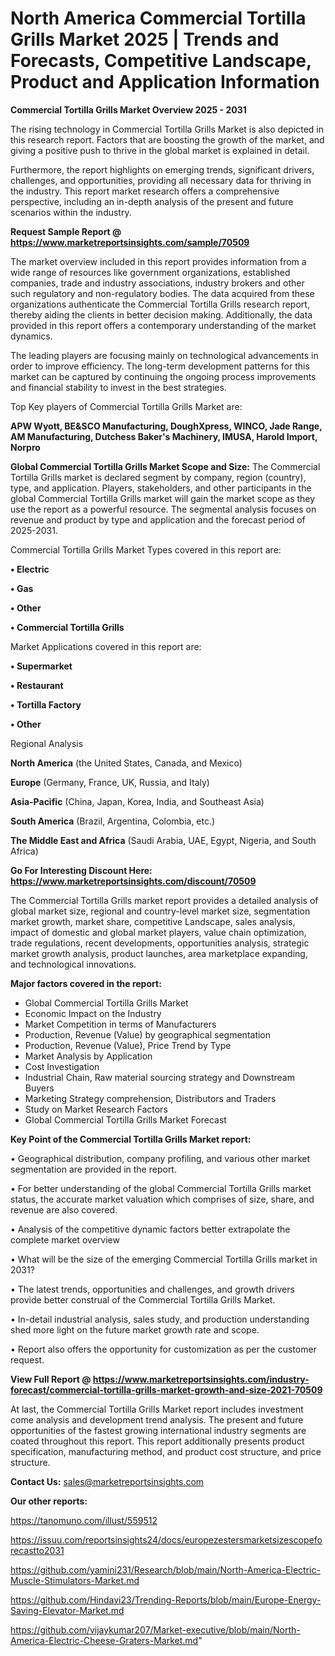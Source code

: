 # North America Commercial Tortilla Grills Market 2025 | Trends and Forecasts, Competitive Landscape, Product and Application Information

<Strong> Commercial Tortilla Grills Market Overview 2025 - 2031</strong>

The rising technology in Commercial Tortilla Grills Market is also depicted in this research report. Factors that are boosting the growth of the market, and giving a positive push to thrive in the global market is explained in detail.

Furthermore, the report highlights on emerging trends, significant drivers, challenges, and opportunities, providing all necessary data for thriving in the industry. This report market research offers a comprehensive perspective, including an in-depth analysis of the present and future scenarios within the industry.

<strong>Request Sample Report @ <a href=https://www.marketreportsinsights.com/sample/70509>https://www.marketreportsinsights.com/sample/70509</a></strong>

The market overview included in this report provides information from a wide range of resources like government organizations, established companies, trade and industry associations, industry brokers and other such regulatory and non-regulatory bodies. The data acquired from these organizations authenticate the Commercial Tortilla Grills research report, thereby aiding the clients in better decision making. Additionally, the data provided in this report offers a contemporary understanding of the market dynamics.

The leading players are focusing mainly on technological advancements in order to improve efficiency. The long-term development patterns for this market can be captured by continuing the ongoing process improvements and financial stability to invest in the best strategies.

Top Key players of Commercial Tortilla Grills Market are:

<strong>APW Wyott, BE&SCO Manufacturing, DoughXpress, WINCO, Jade Range, AM Manufacturing, Dutchess Baker&#39;s Machinery, IMUSA, Harold Import, Norpro</strong>

<strong><b>Global Commercial Tortilla Grills Market Scope and Size:</b></strong>
The Commercial Tortilla Grills market is declared segment by company, region (country), type, and application. Players, stakeholders, and other participants in the global Commercial Tortilla Grills market will gain the market scope as they use the report as a powerful resource. The segmental analysis focuses on revenue and product by type and application and the forecast period of 2025-2031.

Commercial Tortilla Grills Market Types covered in this report are:

<strong>• Electric

• Gas

• Other

• Commercial Tortilla Grills</strong>

Market Applications covered in this report are:

<strong>• Supermarket

• Restaurant

• Tortilla Factory

• Other</strong> 

Regional Analysis

<strong>North America</strong> (the United States, Canada, and Mexico)

<strong>Europe</strong> (Germany, France, UK, Russia, and Italy)

<strong>Asia-Pacific</strong> (China, Japan, Korea, India, and Southeast Asia)

<strong>South America</strong> (Brazil, Argentina, Colombia, etc.)

<strong>The Middle East and Africa</strong> (Saudi Arabia, UAE, Egypt, Nigeria, and South Africa)

<strong>Go For Interesting Discount Here: <a href=https://www.marketreportsinsights.com/discount/70509>https://www.marketreportsinsights.com/discount/70509</a></strong>

The Commercial Tortilla Grills market report provides a detailed analysis of global market size, regional and country-level market size, segmentation market growth, market share, competitive Landscape, sales analysis, impact of domestic and global market players, value chain optimization, trade regulations, recent developments, opportunities analysis, strategic market growth analysis, product launches, area marketplace expanding, and technological innovations.

<strong><b>Major factors covered in the report:</b></strong>
<ul>
  <li>Global Commercial Tortilla Grills Market </li>
  <li>Economic Impact on the Industry</li>
  <li>Market Competition in terms of Manufacturers</li>
  <li>Production, Revenue (Value) by geographical segmentation</li>
  <li>Production, Revenue (Value), Price Trend by Type</li>
  <li>Market Analysis by Application</li>
  <li>Cost Investigation</li>
  <li>Industrial Chain, Raw material sourcing strategy and Downstream Buyers</li>
  <li>Marketing Strategy comprehension, Distributors and Traders</li>
  <li>Study on Market Research Factors</li>
  <li>Global Commercial Tortilla Grills Market Forecast</li>
</ul>

<strong><b>Key Point of the Commercial Tortilla Grills Market report:</b></strong>

• Geographical distribution, company profiling, and various other market segmentation are provided in the report.

• For better understanding of the global Commercial Tortilla Grills market status, the accurate market valuation which comprises of size, share, and revenue are also covered.

• Analysis of the competitive dynamic factors better extrapolate the complete market overview

• What will be the size of the emerging Commercial Tortilla Grills market in 2031?

• The latest trends, opportunities and challenges, and growth drivers provide better construal of the Commercial Tortilla Grills Market.

• In-detail industrial analysis, sales study, and production understanding shed more light on the future market growth rate and scope.

• Report also offers the opportunity for customization as per the customer request.

<strong><b>View Full Report @ <a href=https://www.marketreportsinsights.com/industry-forecast/commercial-tortilla-grills-market-growth-and-size-2021-70509>https://www.marketreportsinsights.com/industry-forecast/commercial-tortilla-grills-market-growth-and-size-2021-70509</a></b></strong>


At last, the Commercial Tortilla Grills Market report includes investment come analysis and development trend analysis. The present and future opportunities of the fastest growing international industry segments are coated throughout this report. This report additionally presents product specification, manufacturing method, and product cost structure, and price structure.

<strong>Contact Us:</strong>
sales@marketreportsinsights.com

<strong>Our other reports:</strong>

<a href=https://tanomuno.com/illust/559512>https://tanomuno.com/illust/559512</a>

<a href=https://issuu.com/reportsinsights24/docs/europezestersmarketsizescopeforecastto2031>https://issuu.com/reportsinsights24/docs/europezestersmarketsizescopeforecastto2031</a>

<a href=https://github.com/yamini231/Research/blob/main/North-America-Electric-Muscle-Stimulators-Market.md>https://github.com/yamini231/Research/blob/main/North-America-Electric-Muscle-Stimulators-Market.md</a>

<a href=https://github.com/Hindavi23/Trending-Reports/blob/main/Europe-Energy-Saving-Elevator-Market.md>https://github.com/Hindavi23/Trending-Reports/blob/main/Europe-Energy-Saving-Elevator-Market.md</a>

<a href=https://github.com/vijaykumar207/Market-executive/blob/main/North-America-Electric-Cheese-Graters-Market.md>https://github.com/vijaykumar207/Market-executive/blob/main/North-America-Electric-Cheese-Graters-Market.md</a>"

